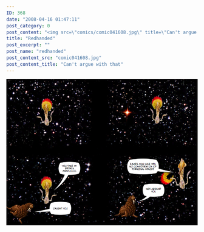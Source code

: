 ```yaml
---
ID: 368
date: "2008-04-16 01:47:11"
post_category: 0
post_content: "<img src=\"comics/comic041608.jpg\" title=\"Can't argue with that\" />"
title: "Redhanded"
post_excerpt: ""
post_name: "redhanded"
post_content_src: "comic041608.jpg"
post_content_title: "Can't argue with that"
---
```



[![Can't argue with that](/comics-hi-res/comic041608.jpg)](/comics-hi-res/comic041608.jpg "Can't argue with that")
